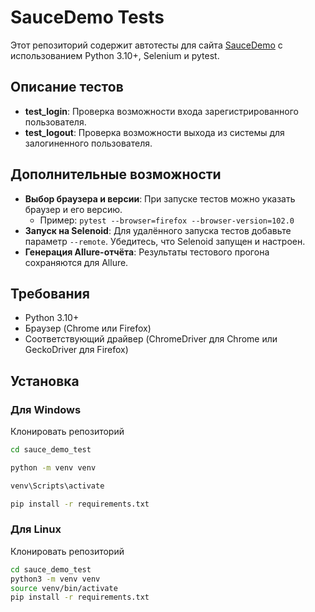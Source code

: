 # SauceDemo  Tests

Этот репозиторий содержит автотесты для сайта [SauceDemo](https://www.saucedemo.com/) с использованием Python 3.10+, Selenium и pytest.

## Описание тестов

- **test_login**: Проверка возможности входа зарегистрированного пользователя.
- **test_logout**: Проверка возможности выхода из системы для залогиненного пользователя.

## Дополнительные возможности

- **Выбор браузера и версии**: При запуске тестов можно указать браузер и его версию.
  - Пример: `pytest --browser=firefox --browser-version=102.0`
- **Запуск на Selenoid**: Для удалённого запуска тестов добавьте параметр `--remote`. Убедитесь, что Selenoid запущен и настроен.
- **Генерация Allure-отчёта**: Результаты тестового прогона сохраняются для Allure.

## Требования

- Python 3.10+
- Браузер (Chrome или Firefox)
- Соответствующий драйвер (ChromeDriver для Chrome или GeckoDriver для Firefox)

## Установка

### Для Windows

Клонировать репозиторий

   ```bash
   cd sauce_demo_test
   ```
   ```bash
   python -m venv venv
   ```
   ```bash
   venv\Scripts\activate
   ```
   ```bash
   pip install -r requirements.txt
   ```
### Для Linux

Клонировать репозиторий
  ```bash
  cd sauce_demo_test
  python3 -m venv venv
  source venv/bin/activate
  pip install -r requirements.txt
  ```
